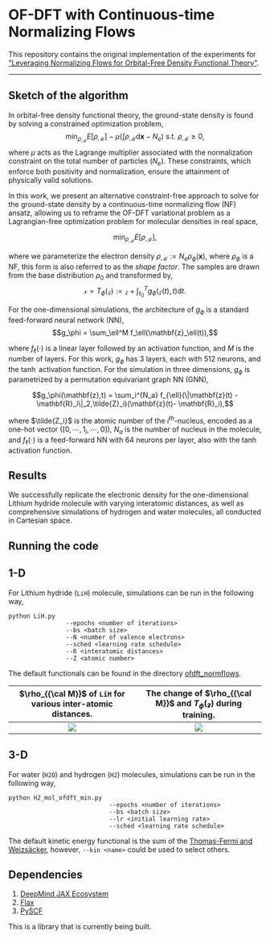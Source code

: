 # OF-DFT with Continuous-time Normalizing Flows

This repository contains the original implementation of the experiments for ["Leveraging Normalizing Flows for Orbital-Free Density Functional Theory"](https://arxiv.org/abs/2404.08764).

--------------------

## Sketch of the algorithm

In orbital-free density functional theory, the ground-state density is found by solving a constrained optimization problem,
    $$\min_{\rho_\mathcal{M}}  E[\rho_\mathcal{M}] - \mu \left(\int \rho_\mathcal{M} \mathrm{d} \mathbf{x} - N_{e} \right ) \ \text{s.t. } \rho_\mathcal{M} \geq 0,$$ 
where $\mu$ acts as the Lagrange multiplier associated with the normalization constraint on the total number of particles $\left(N_{e}\right)$. These constraints, which enforce both positivity and normalization, 
ensure the attainment of physically valid solutions.

In this work, we present an alternative constraint-free approach to solve for the ground-state density by a continuous-time normalizing flow (NF) ansatz, allowing us to reframe the OF-DFT variational problem as a Lagrangian-free optimization problem for molecular densities in real space,
<!---  
$$\min_{\rho_\mathcal{M}}  E[\rho_\mathcal{M}] \cancel{- \mu \left(\int \rho_\mathcal{M} \mathrm{d} \mathbf{x} - N_{e} \right )} \ \text{s.t. } \rho_\mathcal{M} \geq 0.$$  
--->
$$\min_{\rho_\mathcal{M}}  E[\rho_\mathcal{M}],$$

where we parameterize the electron density $\rho_\mathcal{M} := N_{e}  \rho_{\phi}(\mathbf{x})$, where $\rho_{\phi}$ is a NF, this form is also referred to as the *shape factor*. The samples are drawn from the base distribution $\rho_0$ and transformed by, $$\mathcal{x} = T_\phi(\mathcal{z}) := \mathcal{z} + \int_{t_{0}}^{T} g_\phi(\mathcal{z}(t),t) \mathrm{d}t.$$

For the one-dimensional simulations, the architecture of $g_\phi$ is a standard feed-forward neural network (NN),
$$g_\phi = \sum_\ell^M f_\ell(\mathbf{z}_\ell(t)),$$

where $f_\ell(\cdot)$ is a linear layer followed by an activation function, and $M$ is the number of layers. For this work, $g_\phi$ has 3 layers, each with 512 neurons, and the $\tanh$ activation function. For the simulation in three dimensions, $g_\phi$ is parametrized by a permutation equivariant graph NN (GNN), 

$$g_\phi(\mathbf{z},t) = \sum_i^{N_a} f_{\ell}(\|\mathbf{z}(t) - \mathbf{R}_i\|_2,\tilde{Z}_i)(\mathbf{z}(t)- \mathbf{R}_i),$$

where $\tilde{Z_i}$ is the atomic number of the $i^{th}$-nucleus, encoded as a one-hot vector ($[0,\cdots,1_{i},\cdots,0]$), $N_a$ is the number of nucleus in the molecule, and $f_{\ell}(\cdot)$ is a feed-forward NN with $64$ neurons per layer, also with the $\tanh$ activation function.

## Results

We successfully replicate the electronic density for the one-dimensional Lithium hydride molecule with varying interatomic distances, as well as comprehensive simulations of hydrogen and water molecules, all conducted in
Cartesian space.

## Running the code 

## 1-D 
For Lithium hydride ($\texttt{LiH}$) molecule, simulations can be run in the following way, 
```
python LiH.py
                --epochs <number of iterations>
                --bs <batch size>
                --N <number of valence electrons>
                --sched <learning rate schedule>
                --R <interatomic distances>
                --Z <atomic number> 
```
The default functionals can be found in the directory [ofdft_normflows](https://github.com/RodrigoAVargasHdz/ofdft_normflows/tree/ml4phys2023/ofdft_normflows#readme).

|$\rho_{{\cal M}}$ of $\texttt{LiH}$ for various inter-atomic distances.|The change of $\rho_{{\cal M}}$ and $T_\phi(\mathcal{z})$ during training.|
|:--:|:--:|
|![](https://github.com/RodrigoAVargasHdz/ofdft_normflows/blob/ml4phys2023/Assets/Figure_1.png)|![](https://github.com/RodrigoAVargasHdz/ofdft_normflows/blob/ml4phys2023/Assets/neural_ode_2_gif.gif)|

## 3-D 
For water ($\texttt{H2O}$) and hydrogen ($\texttt{H2}$) molecules, simulations can be run in the following way,
```
python H2_mol_ofdft_min.py
                            --epochs <number of iterations>
                            --bs <batch size>
                            --lr <initial learning rate>
                            --sched <learning rate schedule>          
```
The default kinetic energy functional is the sum of the [Thomas-Fermi and Weizsäcker](https://github.com/RodrigoAVargasHdz/ofdft_normflows/tree/ml4phys2023/ofdft_normflows#readme), however, ``` --kin <name> ``` could be used to select others. 

## Dependencies

1. [DeepMind JAX Ecosystem]([jax.readthedocs.io/](https://deepmind.google/discover/blog/using-jax-to-accelerate-our-research/))
2. [Flax](flax.readthedocs.io/)
3. [PySCF](pyscf.org/)

This is a library that is currently being built.
